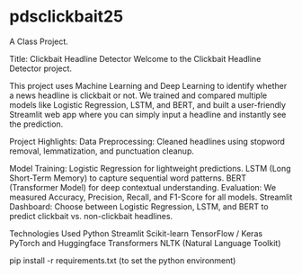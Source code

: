 # pdsclickbait25
A Class Project.

Title: Clickbait Headline Detector
Welcome to the Clickbait Headline Detector project.

This project uses Machine Learning and Deep Learning to identify whether a news headline is clickbait or not. We trained and compared multiple models like Logistic Regression, LSTM, and BERT, and built a user-friendly Streamlit web app where you can simply input a headline and instantly see the prediction.

Project Highlights:
Data Preprocessing: Cleaned headlines using stopword removal, lemmatization, and punctuation cleanup.

Model Training:
Logistic Regression for lightweight predictions.
LSTM (Long Short-Term Memory) to capture sequential word patterns.
BERT (Transformer Model) for deep contextual understanding.
Evaluation: We measured Accuracy, Precision, Recall, and F1-Score for all models.
Streamlit Dashboard: Choose between Logistic Regression, LSTM, and BERT to predict clickbait vs. non-clickbait headlines.

Technologies Used
Python
Streamlit 
Scikit-learn
TensorFlow / Keras
PyTorch and Huggingface Transformers
NLTK (Natural Language Toolkit)

pip install -r requirements.txt (to set the python environment)
